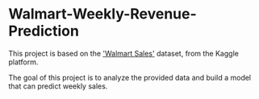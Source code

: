 # Walmart-Weekly-Revenue-Prediction

This project is based on the ['Walmart Sales'](https://www.kaggle.com/datasets/mikhail1681/walmart-sales/data) dataset, from the Kaggle platform.

The goal of this project is to analyze the provided data and build a model that can predict weekly sales.
